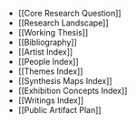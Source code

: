 - [[Core Research Question]]
- [[Research Landscape]]
- [[Working Thesis]]
- [[Bibliography]]
- [[Artist Index]]
- [[People Index]] 
- [[Themes Index]]
- [[Synthesis Maps Index]]
- [[Exhibition Concepts Index]]
- [[Writings Index]] 
- [[Public Artifact Plan]]
